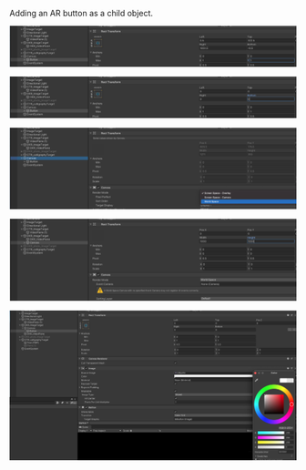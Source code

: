 
Adding an AR button as a child object.


![](/assets/images/AR_button_1.png)

![](/assets/images/AR_button_2.png)

![](/assets/images/AR_button_3.png)

![](/assets/images/AR_button_4.png)

![](/assets/images/AR_button_5.png)